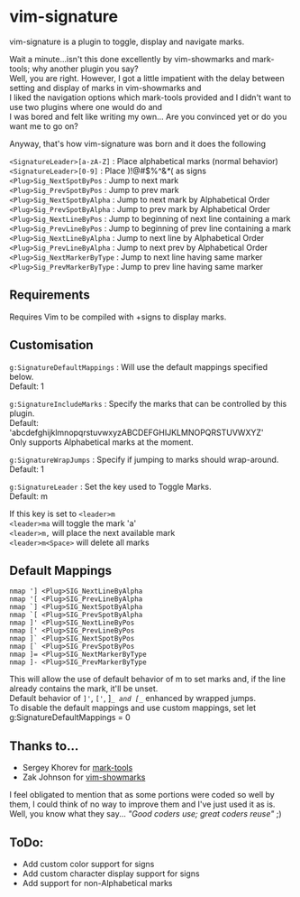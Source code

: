 # vim-signature
vim-signature is a plugin to toggle, display and navigate marks.  

Wait a minute...isn't this done excellently by vim-showmarks and mark-tools; why another plugin you say?  
Well, you are right. However, I got a little impatient with the delay between setting and display of marks in vim-showmarks and  
I liked the navigation options which mark-tools provided and I didn't want to use two plugins where one would do and  
I was bored and felt like writing my own... Are you convinced yet or do you want me to go on?  

Anyway, that's how vim-signature was born and it does the following    

`<SignatureLeader>[a-zA-Z]`  : Place alphabetical marks (normal behavior)  
`<SignatureLeader>[0-9]`     : Place  )!@#$%^&_*_( as signs  
`<Plug>Sig_NextSpotByPos`    : Jump to next mark  
`<Plug>Sig_PrevSpotByPos`    : Jump to prev mark  
`<Plug>Sig_NextSpotByAlpha`  : Jump to next mark by Alphabetical Order  
`<Plug>Sig_PrevSpotByAlpha`  : Jump to prev mark by Alphabetical Order  
`<Plug>Sig_NextLineByPos`    : Jump to beginning of next line containing a mark  
`<Plug>Sig_PrevLineByPos`    : Jump to beginning of prev line containing a mark  
`<Plug>Sig_NextLineByAlpha`  : Jump to next line by Alphabetical Order  
`<Plug>Sig_PrevLineByAlpha`  : Jump to next prev by Alphabetical Order  
`<Plug>Sig_NextMarkerByType` : Jump to next line having same marker  
`<Plug>Sig_PrevMarkerByType` : Jump to prev line having same marker  

## Requirements
Requires Vim to be compiled with +signs to display marks.

## Customisation
`g:SignatureDefaultMappings` : Will use the default mappings specified below.  
Default: 1

`g:SignatureIncludeMarks` : Specify the marks that can be controlled by this plugin.  
Default: 'abcdefghijklmnopqrstuvwxyzABCDEFGHIJKLMNOPQRSTUVWXYZ'  
Only supports Alphabetical marks at the moment.  

`g:SignatureWrapJumps` : Specify if jumping to marks should wrap-around.  
Default: 1

`g:SignatureLeader` : Set the key used to Toggle Marks.  
Default: m  
  
If this key is set to `<leader>m`  
`<leader>ma` will toggle the mark 'a'  
`<leader>m,` will place the next available mark  
`<leader>m<Space>` will delete all marks  
 

## Default Mappings
```
nmap '] <Plug>SIG_NextLineByAlpha
nmap '[ <Plug>SIG_PrevLineByAlpha
nmap `] <Plug>SIG_NextSpotByAlpha
nmap `[ <Plug>SIG_PrevSpotByAlpha
nmap ]' <Plug>SIG_NextLineByPos
nmap [' <Plug>SIG_PrevLineByPos
nmap ]` <Plug>SIG_NextSpotByPos
nmap [` <Plug>SIG_PrevSpotByPos
nmap ]= <Plug>SIG_NextMarkerByType
nmap ]- <Plug>SIG_PrevMarkerByType
```
This will allow the use of default behavior of m to set marks and, if the line already contains the mark, it'll be unset.  
Default behavior of `]'`, `['`, ]_`_ and [_`_ enhanced by wrapped jumps.  
To disable the default mappings and use custom mappings, set
    let g:SignatureDefaultMappings = 0

## Thanks to...
* Sergey Khorev for [mark-tools](http://www.vim.org/scripts/script.php?script_id=2929)
* Zak Johnson for [vim-showmarks](https://github.com/zakj/vim-showmarks)  

I feel obligated to mention that as some portions were coded so well by them, I could think of no way to improve them and I've just used it as is.
Well, you know what they say... _"Good coders use; great coders reuse"_ ;)

## ToDo:
* Add custom color support for signs
* Add custom character display support for signs
* Add support for non-Alphabetical marks
